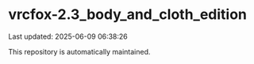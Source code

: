 # vrcfox-2.3_body_and_cloth_edition

Last updated: 2025-06-09 06:38:26

This repository is automatically maintained.
